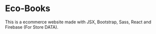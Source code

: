 # Eco-Books
This is a ecommerce website made with JSX, Bootstrap, Sass, React and Firebase (For Store DATA).
